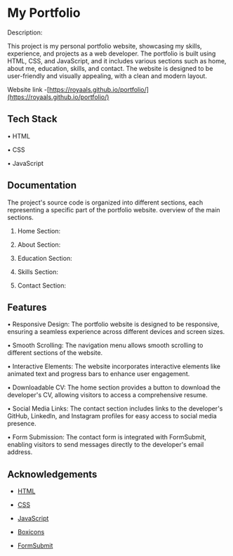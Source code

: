 # My Portfolio

Description:

This project is my personal portfolio website, showcasing my skills, experience, and projects as a web developer. The portfolio is built using HTML, CSS, and JavaScript, and it includes various sections such as home, about me, education, skills, and contact. The website is designed to be user-friendly and visually appealing, with a clean and modern layout.

Website link -[https://royaals.github.io/portfolio/](https://royaals.github.io/portfolio/)

## Tech Stack

• HTML

• CSS

• JavaScript

## Documentation

The project's source code is organized into different sections, each representing a specific part of the portfolio website. overview of the main sections.

1. Home Section:

2. About Section:

3. Education Section:

4. Skills Section:

5. Contact Section:

## Features

• Responsive Design: The portfolio website is designed to be responsive, ensuring a seamless experience across different devices and screen sizes.

• Smooth Scrolling: The navigation menu allows smooth scrolling to different sections of the website.

• Interactive Elements: The website incorporates interactive elements like animated text and progress bars to enhance user engagement.

• Downloadable CV: The home section provides a button to download the developer's CV, allowing visitors to access a comprehensive resume.

• Social Media Links: The contact section includes links to the developer's GitHub, LinkedIn, and Instagram profiles for easy access to social media presence.

• Form Submission: The contact form is integrated with FormSubmit, enabling visitors to send messages directly to the developer's email address.

## Acknowledgements

- [HTML](https://developer.mozilla.org/en-US/docs/Web/HTML)
- [CSS](https://developer.mozilla.org/en-US/docs/Web/CSS)
- [JavaScript](https://developer.mozilla.org/en-US/docs/Web/JavaScript)

- [Boxicons](https://boxicons.com/)

- [FormSubmit](https://formsubmit.co/)

